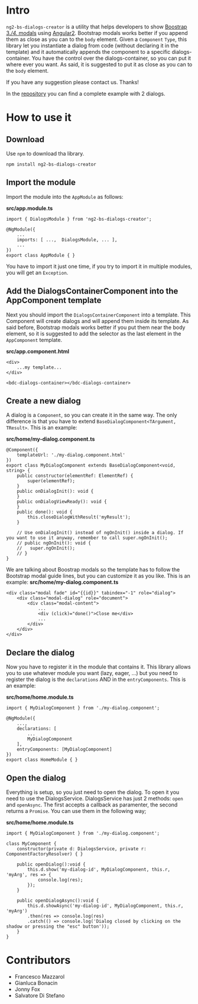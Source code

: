 # Intro

`ng2-bs-dialogs-creator` is a utility that helps developers to show [Boostrap 3.*/4.* modals](http://getbootstrap.com/javascript/#modals) using [Angular2](https://angular.io).
Bootstrap modals works better if you append them as close as you can to the `body` element.
Given a `Component` `Type`, this library let you instantiate a dialog from code (without declaring it in the template) and it automatically appends the component to a specific dialogs-container. You have the control over
the dialogs-container, so you can put it where ever you want. As said, it is suggested to put it as close as you can to the
`body` element.

If you have any suggestion please contact us. Thanks!

In the [repository](https://github.com/MasDevProject/ng2-bs-dialogs-creator.git) you can find a complete example with 2 dialogs.

# How to use it

## Download

Use `npm` to download tha library.
```
npm install ng2-bs-dialogs-creator
```


## Import the module

Import the module into the `AppModule` as follows:

**src/app.module.ts**
```
import { DialogsModule } from 'ng2-bs-dialogs-creator';

@NgModule({
	...
	imports: [ ...,  DialogsModule, ... ],
	...
})
export class AppModule { }
```
You have to import it just one time, if you try to import it in multiple modules, you will get an `Exception`.


## Add the DialogsContainerComponent into the AppComponent template

Next you should import the `DialogsContainerComponent` into a template.
This Component will create dialogs and will append them inside its template.
As said before, Bootstrap modals works better if you put them near the body element, so it is suggested to add the 
selector as the last element in the `AppComponent` template.

**src/app.component.html**
```
<div>
	...my template...
</div>

<bdc-dialogs-container></bdc-dialogs-container>
```


## Create a new dialog

A dialog is a `Component`, so you can create it in the same way.
The only difference is that you have to extend `BaseDialogComponent<TArgument, TResult>`.
This is an example:

**src/home/my-dialog.component.ts**
```
@Component({
	templateUrl: './my-dialog.component.html'
})
export class MyDialogComponent extends BaseDialogComponent<void, string> {
	public constructor(elementRef: ElementRef) {
		super(elementRef);
	}
	public onDialogInit(): void {	
	}
	public onDialogViewReady(): void {
	}
	public done(): void { 
		this.closeDialogWithResult('myResult');
	}

	// Use onDialogInit() instead of ngOnInit() inside a dialog. If you want to use it anyway, remember to call super.ngOnInit();
	// public ngOnInit(): void {
	//	 super.ngOnInit();
	// }
}
```

We are talking about Boostrap modals so the template has to follow the Bootstrap modal guide lines, but you can customize it as you like.
This is an example:
**src/home/my-dialog.component.ts**
```
<div class="modal fade" id="{{id}}" tabindex="-1" role="dialog">
	<div class="modal-dialog" role="document">
		<div class="modal-content">
			...
			<div (click)="done()">Close me</div>
			...
		</div>
	</div>
</div>
```


## Declare the dialog

Now you have to register it in the module that contains it.
This library allows you to use whatever module you want (lazy, eager, ...) but you need to register
the dialog is the `declarations` AND in the `entryComponents`.
This is an example:

**src/home/home.module.ts**
```
import { MyDialogComponent } from './my-dialog.component';

@NgModule({
	...,
	declarations: [
		...
		MyDialogComponent
	],
	entryComponents: [MyDialogComponent]
})
export class HomeModule { }
```


## Open the dialog

Everything is setup, so you just need to open the dialog.
To open it you need to use the DialogsService.
DialogsService has just 2 methods: `open` and `openAsync`.
The first accepts a callback as paramenter, the second returns a `Promise`.
You can use them in the following way;


**src/home/home.module.ts**
```
import { MyDialogComponent } from './my-dialog.component';

class MyComponent {
	constructor(private d: DialogsService, private r: ComponentFactoryResolver) { }

	public openDialog():void {
		this.d.show('my-dialog-id', MyDialogComponent, this.r, 'myArg', res => {
			console.log(res);
		});
	}

	public openDialogAsync():void {
		this.d.showAsync('my-dialog-id', MyDialogComponent, this.r, 'myArg')
		.then(res => console.log(res)
		.catch(() => console.log('Dialog closed by clicking on the shadow or pressing the "esc" button'));
	}
}
```

# Contributors
- Francesco Mazzarol
- Gianluca Bonacin
- Jonny Fox
- Salvatore Di Stefano